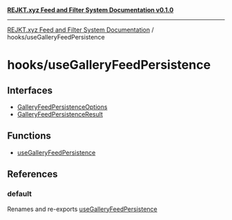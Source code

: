 [**REJKT.xyz Feed and Filter System Documentation v0.1.0**](../../README.md)

***

[REJKT.xyz Feed and Filter System Documentation](../../modules.md) / hooks/useGalleryFeedPersistence

# hooks/useGalleryFeedPersistence

## Interfaces

- [GalleryFeedPersistenceOptions](interfaces/GalleryFeedPersistenceOptions.md)
- [GalleryFeedPersistenceResult](interfaces/GalleryFeedPersistenceResult.md)

## Functions

- [useGalleryFeedPersistence](functions/useGalleryFeedPersistence.md)

## References

### default

Renames and re-exports [useGalleryFeedPersistence](functions/useGalleryFeedPersistence.md)
